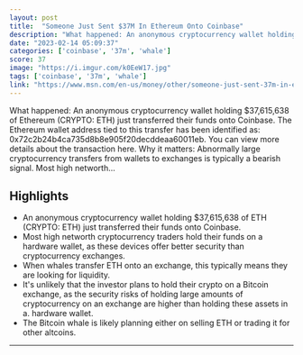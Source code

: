 ```yaml
---
layout: post
title:  "Someone Just Sent $37M In Ethereum Onto Coinbase"
description: "What happened: An anonymous cryptocurrency wallet holding $37,615,638 of Ethereum (CRYPTO: ETH) just transferred their funds onto Coinbase. The Ethereum wallet address tied to this transfer has been identified as: 0x72c2b24b4ca735d8b8e905f20decddeaa60011eb. You can view more details about the transaction here. Why it matters: Abnormally large cryptocurrency transfers from wallets to exchanges is typically a bearish signal. Most high networth..."
date: "2023-02-14 05:09:37"
categories: ['coinbase', '37m', 'whale']
score: 37
image: "https://i.imgur.com/k0EeW17.jpg"
tags: ['coinbase', '37m', 'whale']
link: "https://www.msn.com/en-us/money/other/someone-just-sent-37m-in-ethereum-onto-coinbase/ar-AA17ldGP?ocid=finance-verthp-feeds"
---
```


What happened: An anonymous cryptocurrency wallet holding $37,615,638 of Ethereum (CRYPTO: ETH) just transferred their funds onto Coinbase. The Ethereum wallet address tied to this transfer has been identified as: 0x72c2b24b4ca735d8b8e905f20decddeaa60011eb. You can view more details about the transaction here. Why it matters: Abnormally large cryptocurrency transfers from wallets to exchanges is typically a bearish signal. Most high networth...

## Highlights

- An anonymous cryptocurrency wallet holding $37,615,638 of ETH (CRYPTO: ETH) just transferred their funds onto Coinbase.
- Most high networth cryptocurrency traders hold their funds on a hardware wallet, as these devices offer better security than cryptocurrency exchanges.
- When whales transfer ETH onto an exchange, this typically means they are looking for liquidity.
- It's unlikely that the investor plans to hold their crypto on a Bitcoin exchange, as the security risks of holding large amounts of cryptocurrency on an exchange are higher than holding these assets in a. hardware wallet.
- The Bitcoin whale is likely planning either on selling ETH or trading it for other altcoins.

---
